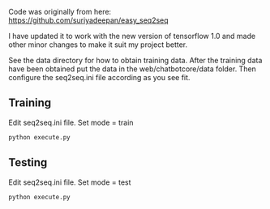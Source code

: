 Code was originally from here: https://github.com/suriyadeepan/easy_seq2seq

I have updated it to work with the new version of tensorflow 1.0 and made other minor changes to make it suit my project better.



See the data directory for how to obtain training data. After the training data have been obtained put the data in the web/chatbotcore/data folder. Then configure the seq2seq.ini file according as you see fit.

## Training

Edit seq2seq.ini file. Set mode = train
```bash
python execute.py
```

## Testing

Edit seq2seq.ini file. Set mode = test
```bash
python execute.py
```
